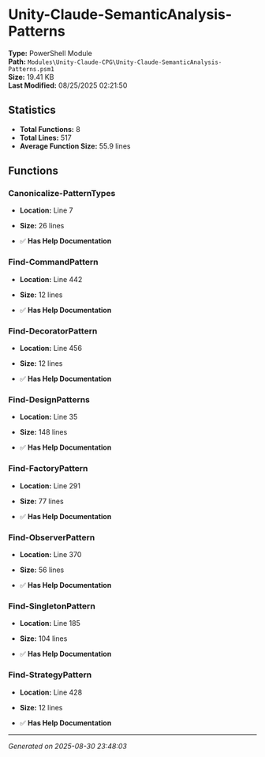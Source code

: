 # Unity-Claude-SemanticAnalysis-Patterns

**Type:** PowerShell Module  
**Path:** `Modules\Unity-Claude-CPG\Unity-Claude-SemanticAnalysis-Patterns.psm1`  
**Size:** 19.41 KB  
**Last Modified:** 08/25/2025 02:21:50  

## Statistics

- **Total Functions:** 8
- **Total Lines:** 517
- **Average Function Size:** 55.9 lines

## Functions


### Canonicalize-PatternTypes

- **Location:** Line 7
- **Size:** 26 lines

- ✅ **Has Help Documentation** 
### Find-CommandPattern

- **Location:** Line 442
- **Size:** 12 lines

- ✅ **Has Help Documentation** 
### Find-DecoratorPattern

- **Location:** Line 456
- **Size:** 12 lines

- ✅ **Has Help Documentation** 
### Find-DesignPatterns

- **Location:** Line 35
- **Size:** 148 lines

- ✅ **Has Help Documentation** 
### Find-FactoryPattern

- **Location:** Line 291
- **Size:** 77 lines

- ✅ **Has Help Documentation** 
### Find-ObserverPattern

- **Location:** Line 370
- **Size:** 56 lines

- ✅ **Has Help Documentation** 
### Find-SingletonPattern

- **Location:** Line 185
- **Size:** 104 lines

- ✅ **Has Help Documentation** 
### Find-StrategyPattern

- **Location:** Line 428
- **Size:** 12 lines

- ✅ **Has Help Documentation**

---
*Generated on 2025-08-30 23:48:03*
